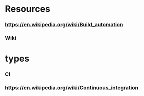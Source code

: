 # Resources
### https://en.wikipedia.org/wiki/Build_automation
### Wiki
# types

### CI
### https://en.wikipedia.org/wiki/Continuous_integration

